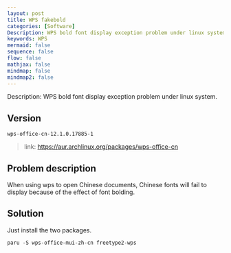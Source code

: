```yaml
---
layout: post
title: WPS fakebold
categories: [Software]
Description: WPS bold font display exception problem under linux system.
keywords: WPS
mermaid: false
sequence: false
flow: false
mathjax: false
mindmap: false
mindmap2: false
---
```


Description: WPS bold font display exception problem under linux system.

## Version

`wps-office-cn-12.1.0.17885-1`

> link: https://aur.archlinux.org/packages/wps-office-cn

## Problem description

When using wps to open Chinese documents, Chinese fonts will fail to display because of the effect of font bolding.

## Solution

Just install the two packages.

`paru -S wps-office-mui-zh-cn freetype2-wps`
